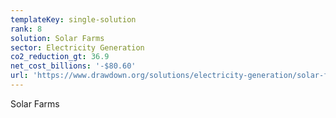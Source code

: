 ```yaml
---
templateKey: single-solution
rank: 8
solution: Solar Farms
sector: Electricity Generation
co2_reduction_gt: 36.9
net_cost_billions: '-$80.60'
url: 'https://www.drawdown.org/solutions/electricity-generation/solar-farms'
---
```


Solar Farms
